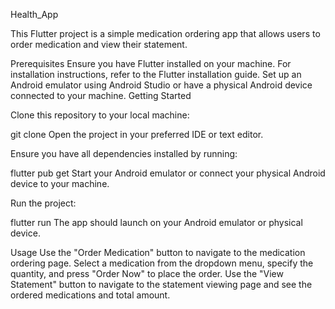 Health_App

This Flutter project is a simple medication ordering app that allows users to order medication and view their statement.

Prerequisites Ensure you have Flutter installed on your machine. For installation instructions, refer to the Flutter installation guide. Set up an Android emulator using Android Studio or have a physical Android device connected to your machine. Getting Started

Clone this repository to your local machine:

git clone Open the project in your preferred IDE or text editor.

Ensure you have all dependencies installed by running:

flutter pub get Start your Android emulator or connect your physical Android device to your machine.

Run the project:

flutter run The app should launch on your Android emulator or physical device.

Usage Use the "Order Medication" button to navigate to the medication ordering page. Select a medication from the dropdown menu, specify the quantity, and press "Order Now" to place the order. Use the "View Statement" button to navigate to the statement viewing page and see the ordered medications and total amount.
